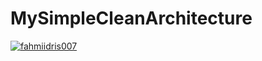 # MySimpleCleanArchitecture
[![fahmiidris007](https://circleci.com/gh/fahmiidris007/MySimpleCleanArchitecture.svg?style=shield)](https://circleci.com/gh/fahmiidris007/MySimpleCleanArchitecture)
